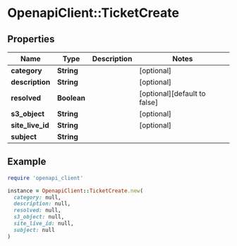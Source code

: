 # OpenapiClient::TicketCreate

## Properties

| Name | Type | Description | Notes |
| ---- | ---- | ----------- | ----- |
| **category** | **String** |  | [optional] |
| **description** | **String** |  | [optional] |
| **resolved** | **Boolean** |  | [optional][default to false] |
| **s3_object** | **String** |  | [optional] |
| **site_live_id** | **String** |  | [optional] |
| **subject** | **String** |  |  |

## Example

```ruby
require 'openapi_client'

instance = OpenapiClient::TicketCreate.new(
  category: null,
  description: null,
  resolved: null,
  s3_object: null,
  site_live_id: null,
  subject: null
)
```

